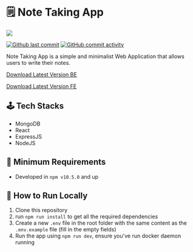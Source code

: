 # 🗒️ Note Taking App

![](docs/app-promotion.png "")

[![Github last commit](https://img.shields.io/github/last-commit/frankiehuangg/Note-Taking-App-BE)](https://github.com/frankiehuangg/Note-Taking-App-BE "")
[![GitHub commit activity](https://img.shields.io/github/commit-activity/w/frankiehuangg/Note-Taking-App-BE)](https://github.com/frankiehuangg/Note-Taking-App-BE/commits "")

Note Taking App is a simple and minimalist Web Application that allows users to write their notes.

[Download Latest Version BE](https://github.com/frankiehuangg/Note-Taking-App-BE/latest)

[Download Latest Version FE](https://github.com/frankiehuangg/Note-Taking-App-FE/latest)

## 🕹️ Tech Stacks

* MongoDB
* React
* ExpressJS
* NodeJS

## 🦺 Minimum Requirements

* Developed in `npm v10.5.0` and up

## 🤖 How to Run Locally

1. Clone this repository
2. run `npm run install` to get all the required dependencies
3. Create a new `.env` file in the root folder with the same content as the `.env.example` file (fill in the empty
   fields)
4. Run the app using `npm run dev`, ensure you've run docker daemon running
